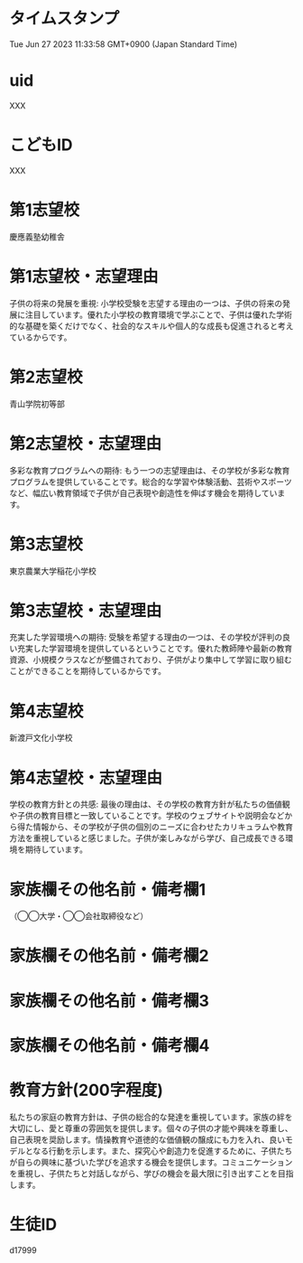 # タイムスタンプ

Tue Jun 27 2023 11:33:58 GMT+0900 (Japan Standard Time)

# uid

XXX

# こどもID

XXX

# 第1志望校

慶應義塾幼稚舎

# 第1志望校・志望理由

子供の将来の発展を重視: 小学校受験を志望する理由の一つは、子供の将来の発展に注目しています。優れた小学校の教育環境で学ぶことで、子供は優れた学術的な基礎を築くだけでなく、社会的なスキルや個人的な成長も促進されると考えているからです。

# 第2志望校

青山学院初等部

# 第2志望校・志望理由

多彩な教育プログラムへの期待: もう一つの志望理由は、その学校が多彩な教育プログラムを提供していることです。総合的な学習や体験活動、芸術やスポーツなど、幅広い教育領域で子供が自己表現や創造性を伸ばす機会を期待しています。

# 第3志望校

東京農業大学稲花小学校

# 第3志望校・志望理由

充実した学習環境への期待: 受験を希望する理由の一つは、その学校が評判の良い充実した学習環境を提供しているということです。優れた教師陣や最新の教育資源、小規模クラスなどが整備されており、子供がより集中して学習に取り組むことができることを期待しているからです。

# 第4志望校

新渡戸文化小学校

# 第4志望校・志望理由

学校の教育方針との共感: 最後の理由は、その学校の教育方針が私たちの価値観や子供の教育目標と一致していることです。学校のウェブサイトや説明会などから得た情報から、その学校が子供の個別のニーズに合わせたカリキュラムや教育方法を重視していると感じました。子供が楽しみながら学び、自己成長できる環境を期待しています。

# 家族欄その他名前・備考欄1
（◯◯大学・◯◯会社取締役など）



# 家族欄その他名前・備考欄2



# 家族欄その他名前・備考欄3



# 家族欄その他名前・備考欄4



# 教育方針(200字程度)

私たちの家庭の教育方針は、子供の総合的な発達を重視しています。家族の絆を大切にし、愛と尊重の雰囲気を提供します。個々の子供の才能や興味を尊重し、自己表現を奨励します。情操教育や道徳的な価値観の醸成にも力を入れ、良いモデルとなる行動を示します。また、探究心や創造力を促進するために、子供たちが自らの興味に基づいた学びを追求する機会を提供します。コミュニケーションを重視し、子供たちと対話しながら、学びの機会を最大限に引き出すことを目指します。

# 生徒ID

d17999

